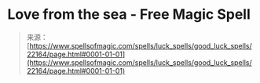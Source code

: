<!--yml
category: 未分类
date: 2024-06-12 19:06:12
-->

# Love from the sea - Free Magic Spell

> 来源：[https://www.spellsofmagic.com/spells/luck_spells/good_luck_spells/22164/page.html#0001-01-01](https://www.spellsofmagic.com/spells/luck_spells/good_luck_spells/22164/page.html#0001-01-01)